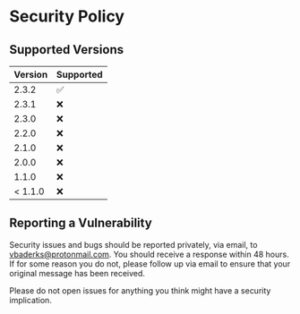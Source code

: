 # Security Policy

## Supported Versions

| Version | Supported          |
| ------- | ------------------ |
| 2.3.2   | :white_check_mark: |
| 2.3.1   | :x:                |
| 2.3.0   | :x:                |
| 2.2.0   | :x:                |
| 2.1.0   | :x:                |
| 2.0.0   | :x:                |
| 1.1.0   | :x:                |
| < 1.1.0 | :x:                |

## Reporting a Vulnerability

Security issues and bugs should be reported privately, via email, to vbaderks@protonmail.com. You should receive a response within 48 hours.
If for some reason you do not, please follow up via email to ensure that your original message has been received.

Please do not open issues for anything you think might have a security implication.
